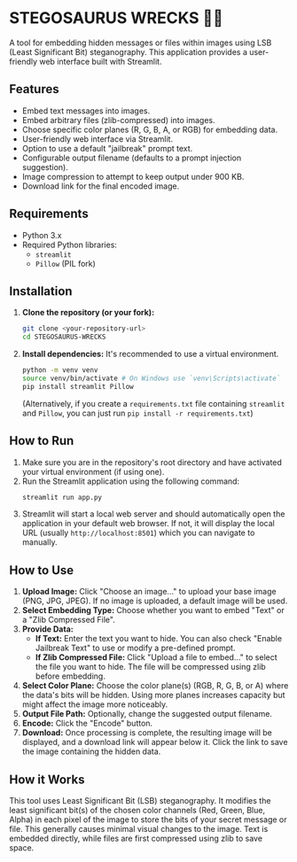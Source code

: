# STEGOSAURUS WRECKS 🦕🔮

A tool for embedding hidden messages or files within images using LSB (Least Significant Bit) steganography. This application provides a user-friendly web interface built with Streamlit.

## Features

* Embed text messages into images.
* Embed arbitrary files (zlib-compressed) into images.
* Choose specific color planes (R, G, B, A, or RGB) for embedding data.
* User-friendly web interface via Streamlit.
* Option to use a default "jailbreak" prompt text.
* Configurable output filename (defaults to a prompt injection suggestion).
* Image compression to attempt to keep output under 900 KB.
* Download link for the final encoded image.

## Requirements

* Python 3.x
* Required Python libraries:
    * `streamlit`
    * `Pillow` (PIL fork)

## Installation

1.  **Clone the repository (or your fork):**
    ```bash
    git clone <your-repository-url>
    cd STEGOSAURUS-WRECKS
    ```
2.  **Install dependencies:**
    It's recommended to use a virtual environment.
    ```bash
    python -m venv venv
    source venv/bin/activate # On Windows use `venv\Scripts\activate`
    pip install streamlit Pillow
    ```
    (Alternatively, if you create a `requirements.txt` file containing `streamlit` and `Pillow`, you can just run `pip install -r requirements.txt`)

## How to Run

1.  Make sure you are in the repository's root directory and have activated your virtual environment (if using one).
2.  Run the Streamlit application using the following command:
    ```bash
    streamlit run app.py
    ```
3.  Streamlit will start a local web server and should automatically open the application in your default web browser. If not, it will display the local URL (usually `http://localhost:8501`) which you can navigate to manually.

## How to Use

1.  **Upload Image:** Click "Choose an image..." to upload your base image (PNG, JPG, JPEG). If no image is uploaded, a default image will be used.
2.  **Select Embedding Type:** Choose whether you want to embed "Text" or a "Zlib Compressed File".
3.  **Provide Data:**
    * **If Text:** Enter the text you want to hide. You can also check "Enable Jailbreak Text" to use or modify a pre-defined prompt.
    * **If Zlib Compressed File:** Click "Upload a file to embed..." to select the file you want to hide. The file will be compressed using zlib before embedding.
4.  **Select Color Plane:** Choose the color plane(s) (RGB, R, G, B, or A) where the data's bits will be hidden. Using more planes increases capacity but might affect the image more noticeably.
5.  **Output File Path:** Optionally, change the suggested output filename.
6.  **Encode:** Click the "Encode" button.
7.  **Download:** Once processing is complete, the resulting image will be displayed, and a download link will appear below it. Click the link to save the image containing the hidden data.

## How it Works

This tool uses Least Significant Bit (LSB) steganography. It modifies the least significant bit(s) of the chosen color channels (Red, Green, Blue, Alpha) in each pixel of the image to store the bits of your secret message or file. This generally causes minimal visual changes to the image. Text is embedded directly, while files are first compressed using zlib to save space.
